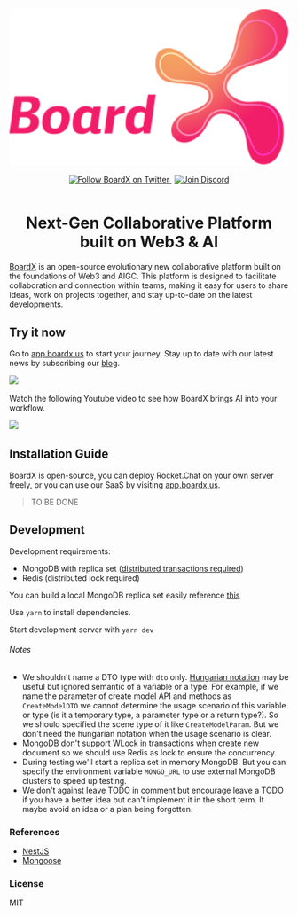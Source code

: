 <div align="center" style="display:flex;flex-direction:column;">
  <a href="https://app.boardx.us">
    <img width="540" src="./docs/logo.svg" alt="BoardX Logo" />
  </a>
  <p>
    <a href="https://twitter.com/intent/follow?screen_name=boardxus" target="_blank">
      <img alt="Follow BoardX on Twitter" src="https://img.shields.io/twitter/follow/boardxus.svg?label=follow+BoardX&style=for-the-badge&logo=twitter">
    </a>
<a href="https://discord.gg/RBs5kHC8cS" target="_blank">
      <img alt="Join Discord" style="margin-left:5px;" src="https://img.shields.io/discord/1052420232704184350?style=for-the-badge&label=Join+Discord">
    </a>
  </p>
</div>

<h1 align="center">Next-Gen Collaborative Platform built on Web3 & AI</h3>

[BoardX](https://app.boardx.us) is an open-source evolutionary new collaborative platform built on the foundations of Web3 and AIGC. This platform is designed to facilitate collaboration and connection within teams, making it easy for users to share ideas, work on projects together, and stay up-to-date on the latest developments.

## Try it now

Go to [app.boardx.us](https://app.boardx.us) to start your journey. Stay up to date with our latest news by subscribing our [blog](https://share.boardx.us/).

<img src="https://uploads-ssl.webflow.com/63276f11bd112740c2d55d0b/63276fd289cc06129e308c13_persona.png" />

Watch the following Youtube video to see how BoardX brings AI into your workflow.

<p>
  <a href="https://www.youtube.com/watch?v=tjz6BGsKcr8" target="_blank">
<img height="300" src="https://img.youtube.com/vi/tjz6BGsKcr8/maxresdefault.jpg" />
  </a>
</p>

## Installation Guide

BoardX is open-source, you can deploy Rocket.Chat on your own server freely, or you can use our SaaS by visiting [app.boardx.us](https://app.boardx.us).

> TO BE DONE

## Development

Development requirements:

- MongoDB with replica set ([distributed transactions required](https://docs.mongodb.com/manual/core/transactions/))
- Redis (distributed lock required)

You can build a local MongoDB replica set easily reference [this](https://gist.github.com/oleurud/d9629ef197d8dab682f9035f4bb29065)

Use `yarn` to install dependencies.

Start development server with `yarn dev`

###### Notes

- We shouldn't name a DTO type with `dto` only. [Hungarian notation](https://en.wikipedia.org/wiki/Hungarian_notation) may be useful but ignored semantic of a variable or a type. For example, if we name the parameter of create model API and methods as `CreateModelDTO` we cannot determine the usage scenario of this variable or type (is it a temporary type, a parameter type or a return type?). So we should specified the scene type of it like `CreateModelParam`. But we don't need the hungarian notation when the usage scenario is clear.
- MongoDB don't support WLock in transactions when create new document so we should use Redis as lock to ensure the concurrency.
- During testing we'll start a replica set in memory MongoDB. But you can specify the environment variable `MONGO_URL` to use external MongoDB clusters to speed up testing.
- We don't against leave TODO in comment but encourage leave a TODO if you have a better idea but can’t implement it in the short term. It maybe avoid an idea or a plan being forgotten.

### References

- [NestJS](https://docs.nestjs.com/)
- [Mongoose](https://mongoosejs.com/docs/index.html)

### License

MIT
